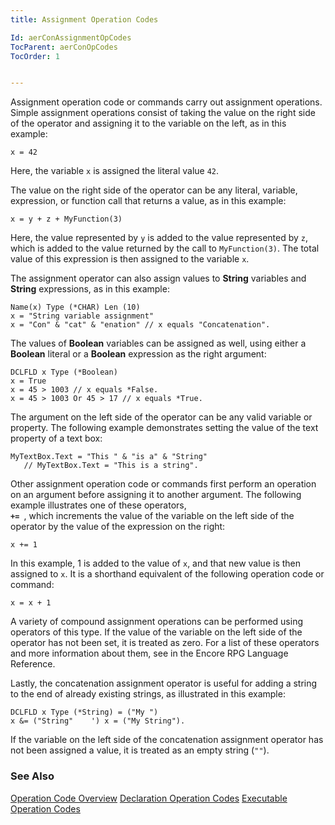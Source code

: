 ```yaml
---
title: Assignment Operation Codes

Id: aerConAssignmentOpCodes
TocParent: aerConOpCodes
TocOrder: 1


---
```


Assignment operation code or commands carry out assignment operations. Simple assignment operations consist of taking the value on the right side of the operator and assigning it to the variable on the left, as in this example: 

```
x = 42
```

Here, the variable <code class="ce">x</code> is assigned the literal value <code>42</code>. 

The value on the right side of the operator can be any literal, variable, expression, or function call that returns a value, as in this example: 

```
x = y + z + MyFunction(3)
```

Here, the value represented by <code>y</code> is added to the value represented by <code>z</code>, which is added to the value returned by the call to <code>MyFunction(3)</code>. The total value of this expression is then assigned to the variable <code>x</code>. 

The assignment operator can also assign values to **String** variables and **String** expressions, as in this example: 

```
Name(x) Type (*CHAR) Len (10)
x = "String variable assignment"
x = "Con" & "cat" & "enation" // x equals "Concatenation".
```

The values of **Boolean** variables can be assigned as well, using either a **Boolean** literal or a **Boolean** expression as the right argument: 

```
DCLFLD x Type (*Boolean)
x = True
x = 45 > 1003 // x equals *False.
x = 45 > 1003 Or 45 > 17 // x equals *True.
```

The argument on the left side of the operator can be any valid variable or property. The following example demonstrates setting the value of the text property of a text box: 

```
MyTextBox.Text = "This " & "is a" & "String" 
   // MyTextBox.Text = "This is a string".
```

Other assignment operation code or commands first perform an operation on an argument before assigning it to another argument. The following example illustrates one of these operators, <code> **+=** </code>, which increments the value of the variable on the left side of the operator by the value of the expression on the right: 

```
x += 1
```

In this example, 1 is added to the value of <code class="ce">x</code>, and that new value is then assigned to <code class="ce">x</code>. It is a shorthand equivalent of the following operation code or command: 

```
x = x + 1
```

A variety of compound assignment operations can be performed using operators of this type. If the value of the variable on the left side of the operator has not been set, it is treated as zero. For a list of these operators and more information about them, see in the Encore RPG Language Reference. 

Lastly, the concatenation assignment operator is useful for adding a string to the end of already existing strings, as illustrated in this example: 

```
DCLFLD x Type (*String) = ("My ")
x &= ("String"    ') x = ("My String").
```

If the variable on the left side of the concatenation assignment operator has not been assigned a value, it is treated as an empty string (<code>""</code>). 

### See Also
[Operation Code Overview](aerConOpCodesOverview.html)
[Declaration Operation Codes](aerConDeclarationOpCodes.html)
[Executable Operation Codes](aerConExecutableOpCodes.html) 

